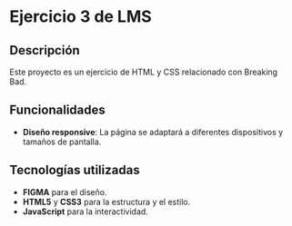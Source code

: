 # Ejercicio 3 de LMS

## Descripción

Este proyecto es un ejercicio de HTML y CSS relacionado con Breaking Bad.

## Funcionalidades

- **Diseño responsive**: La página se adaptará a diferentes dispositivos y tamaños de pantalla.

## Tecnologías utilizadas

- **FIGMA** para el diseño.
- **HTML5** y **CSS3** para la estructura y el estilo.
- **JavaScript** para la interactividad.
